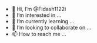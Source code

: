 - 👋 Hi, I’m @Fidash1122i
- 👀 I’m interested in ...
- 🌱 I’m currently learning ...
- 💞️ I’m looking to collaborate on ...
- 📫 How to reach me ...

<!---
Fidash1122i/Fidash1122i is a ✨ special ✨ repository because its `README.md` (this file) appears on your GitHub profile.
You can click the Preview link to take a look at your changes.
--->

